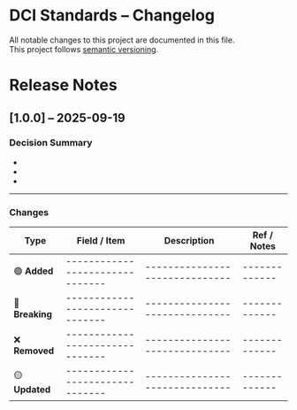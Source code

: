 # DCI Standards – Changelog

All notable changes to this project are documented in this file.  
This project follows [semantic versioning](https://semver.org/).

# Release Notes

## [1.0.0] – 2025-09-19

### Decision Summary
- 
- 
-

---

### Changes

| Type            | Field / Item                  | Description                   | Ref / Notes |
|---------------  |-------------------------------|------------------------------ |-------------|
|  🟢 **Added**   |-------------------------------|------------------------------ |-------------|
| 🔴 **Breaking** |-------------------------------|------------------------------ |-------------|
| ❌ **Removed**  |-------------------------------|------------------------------ |-------------|
| 🟡 **Updated**  |-------------------------------|------------------------------ |-------------|


